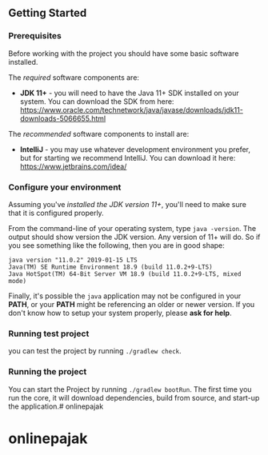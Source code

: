 ## Getting Started

### Prerequisites

Before working with the project you should have some basic software installed.

The *required* software components are:

* **JDK 11+** - you will need to have the Java 11+ SDK installed on your system. You can download the SDK from here: https://www.oracle.com/technetwork/java/javase/downloads/jdk11-downloads-5066655.html

The *recommended* software components to install are:

* **IntelliJ** - you may use whatever development environment you prefer, but for starting we recommend IntelliJ. You can download it here: https://www.jetbrains.com/idea/

### Configure your environment

Assuming you've *installed the JDK version 11+*, you'll need to make sure that it is configured properly.

From the command-line of your operating system, type `java -version`. The output should show version the JDK version. Any version of 11+ will do. So if you see something like the following, then you are in good shape:

    java version "11.0.2" 2019-01-15 LTS
    Java(TM) SE Runtime Environment 18.9 (build 11.0.2+9-LTS)
    Java HotSpot(TM) 64-Bit Server VM 18.9 (build 11.0.2+9-LTS, mixed mode)

Finally, it's possible the `java` application may not be configured in your **PATH**, or your **PATH** might be referencing an older or newer version. If you don't know how to setup your system properly, please **ask for help**.

### Running test project
you can test the project by running `./gradlew check`.

### Running the project

You can start the Project by running `./gradlew bootRun`.
The first time you run the core, it will download dependencies, build from source, and start-up the application.# onlinepajak
# onlinepajak
